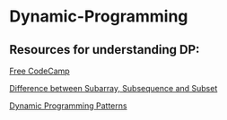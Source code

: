 # Dynamic-Programming


## Resources for understanding DP:

[Free CodeCamp](https://www.freecodecamp.org/news/follow-these-steps-to-solve-any-dynamic-programming-interview-problem-cc98e508cd0e/)

[Difference between Subarray, Subsequence and Subset](https://www.techiedelight.com/difference-between-subarray-subsequence-subset/)

[Dynamic Programming Patterns](https://leetcode.com/discuss/general-discussion/458695/Dynamic-Programming-Patterns)

